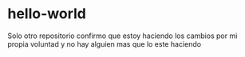 # hello-world
Solo otro repositorio
confirmo que estoy haciendo los cambios por mi propia voluntad y no hay alguien mas que lo este haciendo
